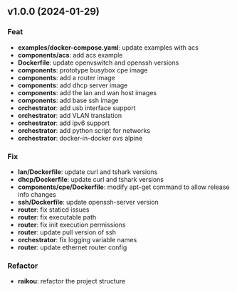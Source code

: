 ## v1.0.0 (2024-01-29)

### Feat

- **examples/docker-compose.yaml**: update examples with acs
- **components/acs**: add acs example
- **Dockerfile**: update openvswitch and openssh versions
- **components**: prototype busybox cpe image
- **components**: add a router image
- **components**: add dhcp server image
- **components**: add the lan and wan host images
- **components**: add base ssh image
- **orchestrator**: add usb interface support
- **orchestrator**: add VLAN translation
- **orchestrator**: add ipv6 support
- **orchestrator**: add python script for networks
- **orchestrator**: docker-in-docker ovs alpine

### Fix

- **lan/Dockerfile**: update curl and tshark versions
- **dhcp/Dockerfile**: update curl and tshark versions
- **components/cpe/Dockerfile**: modify apt-get command to allow release info changes
- **ssh/Dockerfile**: update openssh-server version
- **router**: fix staticd issues
- **router**: fix executable path
- **router**: fix init execution permissions
- **router**: update pull version of ssh
- **orchestrator**: fix logging variable names
- **router**: update ethernet router config

### Refactor

- **raikou**: refactor the project structure
